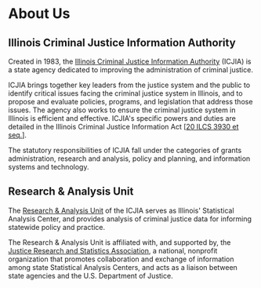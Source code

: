 # About Us

## Illinois Criminal Justice Information Authority

Created in 1983, the [Illinois Criminal Justice Information Authority](http://www.icjia.state.il.us) (ICJIA) is a state agency dedicated to improving the administration of criminal justice.

ICJIA brings together key leaders from the justice system and the public to identify critical issues facing the criminal justice system in Illinois, and to propose and evaluate policies, programs, and legislation that address those issues. The agency also works to ensure the criminal justice system in Illinois is efficient and effective. ICJIA's specific powers and duties are detailed in the Illinois Criminal Justice Information Act [[20 ILCS 3930 et seq.](https://www.ilga.gov/legislation/ilcs/ilcs3.asp?ActID=397&ChapterID=5)].

The statutory responsibilities of ICJIA fall under the categories of grants administration, research and analysis, policy and planning, and information systems and technology.

## Research & Analysis Unit

The [Research & Analysis Unit](http://www.icjia.state.il.us/research/overview) of the ICJIA serves as Illinois' Statistical Analysis Center, and provides analysis of criminal justice data for informing statewide policy and practice.

The Research & Analysis Unit is affiliated with, and supported by, the [Justice Research and Statistics Association](https://www.jrsa.org), a national, nonprofit organization that promotes collaboration and exchange of information among state Statistical Analysis Centers, and acts as a liaison between state agencies and the U.S. Department of Justice.
